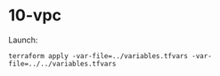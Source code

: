 # 10-vpc

Launch:
```
terraform apply -var-file=../variables.tfvars -var-file=../../variables.tfvars
```
